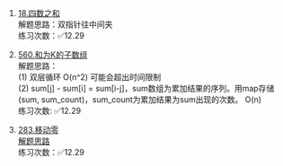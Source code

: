 1. [18.四数之和](https://leetcode-cn.com/problems/4sum)  
解题思路：双指针往中间夹  
练习次数：✅12.29

2. [560.和为K的子数组](https://leetcode-cn.com/problems/subarray-sum-equals-k/)  
解题思路：  
(1) 双层循环 O(n^2) 可能会超出时间限制  
(2) sum[j] - sum[i] = sum[i-j]，sum数组为累加结果的序列。用map存储(sum, sum_count)，sum_count为累加结果为sum出现的次数。 O(n)  
练习次数: ✅12.29

3. [283.移动零](https://leetcode-cn.com/problems/move-zeroes/submissions/)  
[解题思路](leetcode/leetcode_238.md)  
练习次数：✅12.29

